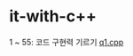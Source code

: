 # it-with-c++
1 ~ 55: 코드 구현력 기르기
[q1.cpp](https://github.com/youngduck98/it-with-C-C-/blob/1b9c78e133205955318320ecf49574079f5fd22e/q1.cpp)
